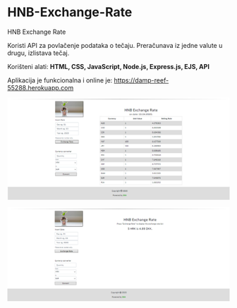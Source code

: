 # HNB-Exchange-Rate
HNB Exchange Rate

Koristi API za povlačenje podataka o tečaju. 
Preračunava iz jedne valute u drugu, izlistava tečaj.

Korišteni alati: **HTML, CSS, JavaScript, Node.js, Express.js, EJS, API**

Aplikacija je funkcionalna i online je: https://damp-reef-55288.herokuapp.com

![alt text](https://github.com/suncica-negra/HNB-Exchange-Rate/blob/master/public/exchange1.png)

![alt text](https://github.com/suncica-negra/HNB-Exchange-Rate/blob/master/public/exchange2.png)
